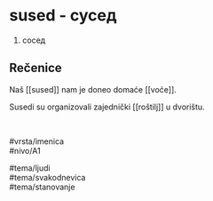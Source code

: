 # sused - сусед

1. сосед  

## Rečenice

Naš [[sused]] nam je doneo domaće [[voće]].  

Susedi su organizovali zajednički [[roštilj]] u dvorištu. 

<br>

#vrsta/imenica  
#nivo/A1  

#tema/ljudi  
#tema/svakodnevica  
#tema/stanovanje  
